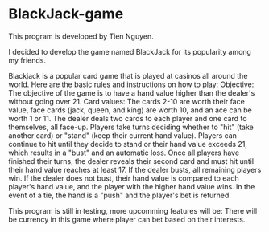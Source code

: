 # BlackJack-game

This program is developed by Tien Nguyen.



I decided to develop the game named BlackJack for its popularity among my friends.



Blackjack is a popular card game that is played at casinos all around the world. Here are the basic rules and instructions on how to play:
Objective: The objective of the game is to have a hand value higher than the dealer's without going over 21.
Card values: The cards 2-10 are worth their face value, face cards (jack, queen, and king) are worth 10, and an ace can be worth 1 or 11.
The dealer deals two cards to each player and one card to themselves, all face-up.
Players take turns deciding whether to "hit" (take another card) or "stand" (keep their current hand value). Players can continue to hit until they decide to stand or their hand value exceeds 21, which results in a "bust" and an automatic loss.
Once all players have finished their turns, the dealer reveals their second card and must hit until their hand value reaches at least 17.
If the dealer busts, all remaining players win. If the dealer does not bust, their hand value is compared to each player's hand value, and the player with the higher hand value wins. In the event of a tie, the hand is a "push" and the player's bet is returned.



This program is still in testing, more upcomming features will be:
There will be currency in this game where player can bet based on their interests.
